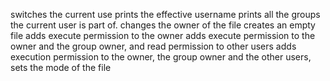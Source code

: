 switches the current use
prints the effective username 
prints all the groups the current user is part of.
changes the owner of the file 
creates an empty file 
adds execute permission to the owner
 adds execute permission to the owner and the group owner, and read permission to other users
 adds execution permission to the owner, the group owner and the other users, 
sets the mode of the file
